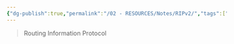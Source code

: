 ```yaml
---
{"dg-publish":true,"permalink":"/02 - RESOURCES/Notes/RIPv2/","tags":["netzwerk/protocol"],"noteIcon":"","updated":"2024-07-24T11:15:38.000+02:00"}
---
```


> Routing Information Protocol